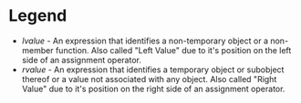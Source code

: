 # Legend

- _lvalue_ - An expression that identifies a non-temporary object or a non-member function. Also called "Left Value" due to it's position on the left side of an assignment operator.
- _rvalue_ - An expression that identifies a temporary object or subobject thereof or a value not associated with any object. Also called "Right Value" due to it's position on the right side of an assignment operator.
